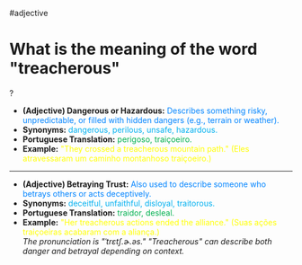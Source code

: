#adjective
# What is the meaning of the word "treacherous"  
?
* **(Adjective) Dangerous or Hazardous:** <span style="color:rgb(0, 132, 255)">Describes something risky, unpredictable, or filled with hidden dangers (e.g., terrain or weather).</span>  
* **Synonyms:** <span style="color:rgb(0, 176, 240)">dangerous, perilous, unsafe, hazardous.</span>  
* **Portuguese Translation:** <span style="color:rgb(0, 176, 80)">perigoso, traiçoeiro.</span>  
* **Example:** <span style="color:rgb(255, 255, 0)">"They crossed a treacherous mountain path." (Eles atravessaram um caminho montanhoso traiçoeiro.)</span>  
---
* **(Adjective) Betraying Trust:** <span style="color:rgb(0, 132, 255)">Also used to describe someone who betrays others or acts deceptively.</span>  
* **Synonyms:** <span style="color:rgb(0, 176, 240)">deceitful, unfaithful, disloyal, traitorous.</span>  
* **Portuguese Translation:** <span style="color:rgb(0, 176, 80)">traidor, desleal.</span>  
* **Example:** <span style="color:rgb(255, 255, 0)">"Her treacherous actions ended the alliance." (Suas ações traiçoeiras acabaram com a aliança.)</span>  
*The pronunciation is "ˈtrɛtʃ.ɚ.əs." "Treacherous" can describe both danger and betrayal depending on context.*  
<!--SR:!2025-06-06,treacherous,220-->